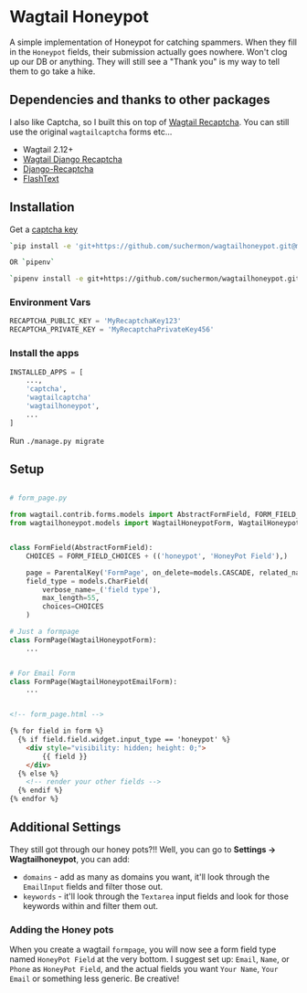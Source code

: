 # Wagtail Honeypot

A simple implementation of Honeypot for catching spammers. When they fill in the `Honeypot` fields, their submission actually goes nowhere. Won't clog up our DB or anything. They will still see a "Thank you" is my way to tell them to go take a hike.

## Dependencies and thanks to other packages

I also like Captcha, so I built this on top of [Wagtail Recaptcha](https://github.com/springload/wagtail-django-recaptcha). You can still use the original `wagtailcaptcha` forms etc...

* Wagtail 2.12+
* [Wagtail Django Recaptcha](https://github.com/springload/wagtail-django-recaptcha)
* [Django-Recaptcha](https://github.com/praekelt/django-recaptcha)
* [FlashText](https://flashtext.readthedocs.io/)

## Installation

Get a [captcha key](https://www.google.com/recaptcha/intro/index.html)

```bash
`pip install -e 'git+https://github.com/suchermon/wagtailhoneypot.git@master#egg=wagtailhoneypot'`

OR `pipenv`

`pipenv install -e git+https://github.com/suchermon/wagtailhoneypot.git@master#egg=wagtailhoneypot`
```

### Environment Vars

```python
RECAPTCHA_PUBLIC_KEY = 'MyRecaptchaKey123'
RECAPTCHA_PRIVATE_KEY = 'MyRecaptchaPrivateKey456'
```

### Install the apps

```python
INSTALLED_APPS = [
    ...,
    'captcha',
    'wagtailcaptcha'
    'wagtailhoneypot',
    ...
]
```

Run `./manage.py migrate`

## Setup

```python

# form_page.py

from wagtail.contrib.forms.models import AbstractFormField, FORM_FIELD_CHOICES
from wagtailhoneypot.models import WagtailHoneypotForm, WagtailHoneypotEmailForm


class FormField(AbstractFormField):
    CHOICES = FORM_FIELD_CHOICES + (('honeypot', 'HoneyPot Field'),)

    page = ParentalKey('FormPage', on_delete=models.CASCADE, related_name='form_fields')
    field_type = models.CharField(
        verbose_name=_('field type'),
        max_length=55,
        choices=CHOICES
    )

# Just a formpage
class FormPage(WagtailHoneypotForm):
    ...


# For Email Form
class FormPage(WagtailHoneypotEmailForm):
    ...
```


```html

<!-- form_page.html -->

{% for field in form %}
  {% if field.field.widget.input_type == 'honeypot' %}
    <div style="visibility: hidden; height: 0;">
        {{ field }}
    </div>
  {% else %}
    <!-- render your other fields -->
  {% endif %}
{% endfor %}
```


## Additional Settings

They still got through our honey pots?!! Well, you can go to **Settings -> Wagtailhoneypot**, you can add:

* `domains` - add as many as domains you want, it'll look through the `EmailInput` fields and filter those out.
* `keywords` - it'll look through the `Textarea` input fields and look for those keywords within and filter them out.

### Adding the Honey pots

When you create a wagtail `formpage`, you will now see a form field type named `HoneyPot Field` at the very bottom. I suggest set up: `Email`, `Name`, or `Phone` as `HoneyPot Field`, and the actual fields you want `Your Name`, `Your Email` or something less generic. Be creative!

